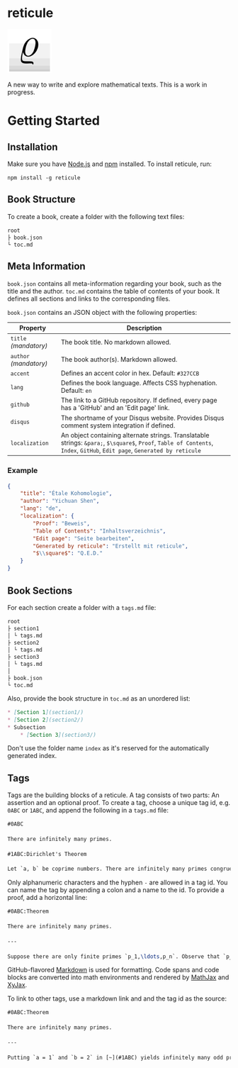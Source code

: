 # reticule

<img src="logo.png" width="100" height="100">

A new way to write and explore mathematical texts. This is a work in progress.

# Getting Started

## Installation

Make sure you have [Node.js](https://nodejs.org/) and [npm](https://www.npmjs.com/) installed. To install reticule, run:

    npm install -g reticule

## Book Structure

To create a book, create a folder with the following text files:

    root
    ├ book.json
    └ toc.md

## Meta Information

`book.json` contains all meta-information regarding your book, such as the title and the author. `toc.md` contains the table of contents of your book. It defines all sections and links to the corresponding files.

`book.json` contains an JSON object with the following properties:

Property               | Description
-----------------------|----------------------------------------
`title` *(mandatory)*  | The book title. No markdown allowed.
`author` *(mandatory)* | The book author(s). Markdown allowed.
`accent`               | Defines an accent color in hex. Default: `#327CCB`
`lang`                 | Defines the book language. Affects CSS hyphenation. Default: `en`
`github`               | The link to a GitHub repository. If defined, every page has a 'GitHub' and an 'Edit page' link.
`disqus`               | The shortname of your Disqus website. Provides Disqus comment system integration if defined.
`localization`         | An object containing alternate strings. Translatable strings: `&para;`, `$\square$`, `Proof`, `Table of Contents`, `Index`, `GitHub`, `Edit page`, `Generated by reticule`

### Example

~~~json
{
    "title": "Étale Kohomologie",
    "author": "Yichuan Shen",
    "lang": "de",
    "localization": {
        "Proof": "Beweis",
        "Table of Contents": "Inhaltsverzeichnis",
        "Edit page": "Seite bearbeiten",
        "Generated by reticule": "Erstellt mit reticule",
        "$\\square$": "Q.E.D."
    }
}
~~~

## Book Sections

For each section create a folder with a `tags.md` file:

    root
    ├ section1
    │ └ tags.md
    ├ section2
    │ └ tags.md
    ├ section3
    │ └ tags.md
    │
    ├ book.json
    └ toc.md

Also, provide the book structure in `toc.md` as an unordered list:

~~~md
* [Section 1](section1/)
* [Section 2](section2/)
* Subsection
    * [Section 3](section3/)
~~~

Don't use the folder name `index` as it's reserved for the automatically generated index.

## Tags

Tags are the building blocks of a reticule. A tag consists of two parts: An assertion and an optional proof. To create a tag, choose a unique tag id, e.g. `0ABC` or `1ABC`, and append the following in a `tags.md` file:

~~~latex
#0ABC

There are infinitely many primes.

#1ABC:Dirichlet's Theorem

Let `a, b` be coprime numbers. There are infinitely many primes congruent `a` modulo `b`.
~~~

Only alphanumeric characters and the hyphen `-` are allowed in a tag id. You can name the tag by appending a colon and a name to the id. To provide a proof, add a horizontal line:

~~~latex
#0ABC:Theorem

There are infinitely many primes.

---

Suppose there are only finite primes `p_1,\ldots,p_n`. Observe that `p_1\cdot p_2\cdots p_n + 1` has a prime divisor `p`, distinct from `p_1,\ldots,p_n`.
~~~

GitHub-flavored [Markdown](https://daringfireball.net/projects/markdown/) is used for formatting. Code spans and code blocks are converted into math environments and rendered by [MathJax](https://www.mathjax.org/) and [XyJax](http://sonoisa.github.io/xyjax/xyjax.html).

To link to other tags, use a markdown link and and the tag id as the source:

~~~latex
#0ABC:Theorem

There are infinitely many primes.

---

Putting `a = 1` and `b = 2` in [~](#1ABC) yields infinitely many odd primes.
~~~
